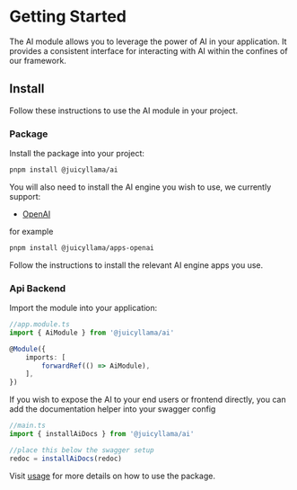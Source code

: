# Getting Started

The AI module allows you to leverage the power of AI in your application. It provides a consistent interface for interacting with AI within the confines of our framework.

## Install

Follow these instructions to use the AI module in your project.

### Package

Install the package into your project:

```bash
pnpm install @juicyllama/ai
```

You will also need to install the AI engine you wish to use, we currently support:

- [OpenAI](/apps/openai/readme)

for example

```bash
pnpm install @juicyllama/apps-openai
```

Follow the instructions to install the relevant AI engine apps you use.

### Api Backend

Import the module into your application:

```typescript
//app.module.ts
import { AiModule } from '@juicyllama/ai'

@Module({
	imports: [
		forwardRef(() => AiModule),
	],
})
```

If you wish to expose the AI to your end users or frontend directly, you can add the documentation helper into your swagger config

```typescript
//main.ts
import { installAiDocs } from '@juicyllama/ai'

//place this below the swagger setup
redoc = installAiDocs(redoc)
```

Visit [usage](/backend/ai/usage) for more details on how to use the package.
